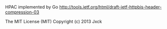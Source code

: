 HPAC implemented by Go
http://tools.ietf.org/html/draft-ietf-httpbis-header-compression-03

The MIT License (MIT)
Copyright (c) 2013 Jxck
